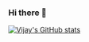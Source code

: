 ### Hi there 👋

<!--
**vijayanandrp/vijayanandrp** is a ✨ _special_ ✨ repository because its `README.md` (this file) appears on your GitHub profile.

Here are some ideas to get you started:

- 🔭 I’m currently working on ...
- 🌱 I’m currently learning ...
- 👯 I’m looking to collaborate on ...
- 🤔 I’m looking for help with ...
- 💬 Ask me about ...
- 📫 How to reach me: ...
- 😄 Pronouns: ...
- ⚡ Fun fact: ...
-->


[![Vijay's GitHub stats](https://github-readme-stats.vercel.app/api?username=vijayanandrp)](https://github.com/vijayanandrp/blog)

